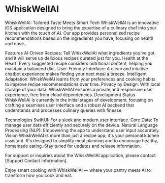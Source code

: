 # WhiskWellAI

WhiskWellAI: Tailored Taste Meets Smart Tech
WhiskWellAI is an innovative iOS application designed to bring the expertise of a culinary chef into your kitchen with the touch of AI. Our app provides personalized recipe recommendations based on the ingredients you have, focusing on health and ease.

Features
AI-Driven Recipes: Tell WhiskWellAI what ingredients you've got, and it will serve up delicious recipes curated just for you.
Health at the Heart: Every suggested recipe considers nutritional content, helping you maintain a balanced diet.
User-Friendly Interface: A clean and intuitive chatbot experience makes finding your next meal a breeze.
Intelligent Adaptation: WhiskWellAI learns from your preferences and cooking habits to improve recipe recommendations over time.
Privacy by Design: With local storage of your data, WhiskWellAI ensures a private and responsive user experience, free from cloud dependencies.
Development Status
WhiskWellAI is currently in the initial stages of development, focusing on crafting a seamless user interface and a robust AI backend that understands and processes culinary queries with finesse.

Technologies
SwiftUI: For a sleek and modern user interface.
Core Data: To manage user data efficiently and securely on the device.
Natural Language Processing (NLP): Empowering the app to understand user input accurately.
Vision
WhiskWellAI is more than just a recipe app; it's your personal kitchen assistant. It's designed to simplify meal planning and to encourage healthy, homemade eating. Stay tuned for updates and release information.

For support or inquiries about the WhiskWellAI application, please contact [Support Contact Information].

Enjoy smart cooking with WhiskWellAI — where your pantry meets AI to transform how you cook and eat.
